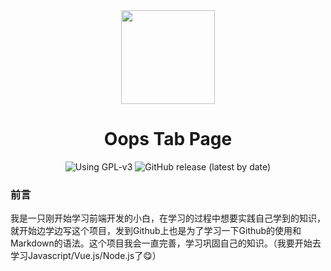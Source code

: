 <div align="center">
<img src="https://github.com/oopsjoe/oops-homepage/assets/107075016/ed4c3420-a480-4e7e-baae-d4ab257ef437" width="150px">

# Oops Tab Page
</div>

<div align="center">
  <img alt="Using GPL-v3" src="https://img.shields.io/github/license/oopsjoe/oops-homepage">
  <img alt="GitHub release (latest by date)" src="https://img.shields.io/github/v/release/oopsjoe/oops-homepage">
</div>

### 前言
我是一只刚开始学习前端开发的小白，在学习的过程中想要实践自己学到的知识，就开始边学边写这个项目，发到Github上也是为了学习一下Github的使用和Markdown的语法。这个项目我会一直完善，学习巩固自己的知识。（我要开始去学习Javascript/Vue.js/Node.js了😋）
